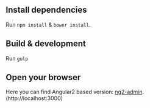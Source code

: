 ## Install dependencies

Run `npm install` & `bower install`.


## Build & development

Run `gulp`



## Open your browser

Here you can find Angular2 based version: [ng2-admin](https://github.com/akveo/ng2-admin).
(http://localhost:3000)

